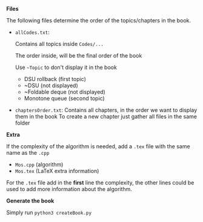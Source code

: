 **Files**

The following files determine the order of the topics/chapters in the book.

- ```allCodes.txt```:

  Contains all topics inside ```Codes/...```

  The order inside, will be the final order of the book

  Use ```~Topic``` to don't display it in the book 
    - DSU rollback (first topic)
    - ~DSU (not displayed)
    - ~Foldable deque (not displayed)
    - Monotone queue (second topic)

- ```chaptersOrder.txt```:
Contains all chapters, in the order we want to display them in the book 
To create a new chapter just gather all files in the same folder

**Extra** 

If the complexity of the algorithm is needed, add a ```.tex``` file with the same name as the ```.cpp```

 - ```Mos.cpp``` (algorithm)
 - ```Mos.tex``` (LaTeX extra information)

For the ```.tex``` file add in the **first** line the complexity, the other lines could be used to add more information about the algorithm.


**Generate the book**

Simply run ```python3 createBook.py```


